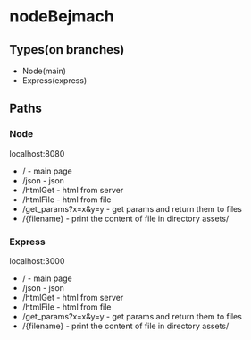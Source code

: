 # nodeBejmach

## Types(on branches)
* Node(main)
* Express(express)

## Paths
### Node
localhost:8080
* / - main page
* /json - json
* /htmlGet - html from server
* /htmlFile - html from file
* /get_params?x=x&y=y - get params and return them to files
* /{filename} - print the content of file in directory assets/

### Express
localhost:3000
* / - main page
* /json - json
* /htmlGet - html from server
* /htmlFile - html from file
* /get_params?x=x&y=y - get params and return them to files
* /{filename} - print the content of file in directory assets/
